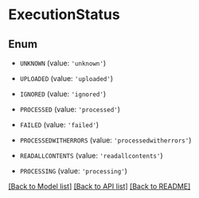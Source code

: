 # ExecutionStatus


## Enum

* `UNKNOWN` (value: `'unknown'`)

* `UPLOADED` (value: `'uploaded'`)

* `IGNORED` (value: `'ignored'`)

* `PROCESSED` (value: `'processed'`)

* `FAILED` (value: `'failed'`)

* `PROCESSEDWITHERRORS` (value: `'processedwitherrors'`)

* `READALLCONTENTS` (value: `'readallcontents'`)

* `PROCESSING` (value: `'processing'`)

[[Back to Model list]](../README.md#documentation-for-models) [[Back to API list]](../README.md#documentation-for-api-endpoints) [[Back to README]](../README.md)


